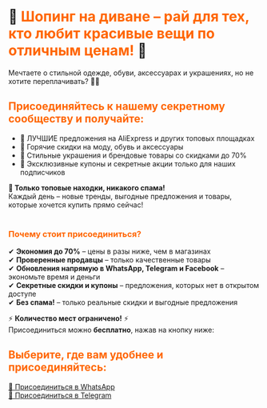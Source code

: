 <p>&nbsp;</p>
<div class="container">
<h1>🌸 <span style="color: #ff6600;">Шопинг на диване &ndash; рай для тех, кто любит красивые вещи по отличным ценам! </span>🌸</h1>
<p>Мечтаете о стильной одежде, обуви, аксессуарах и украшениях, но не хотите переплачивать? 💃✨</p>
<div class="section">
<h2 class="highlight-text"><span style="color: #ff6600;">Присоединяйтесь к нашему секретному сообществу и получайте:</span></h2>
<ul>
<li>💖 ЛУЧШИЕ предложения на AliExpress и других топовых площадках</li>
<li>👜 Горячие скидки на моду, обувь и аксессуары</li>
<li>💍 Стильные украшения и брендовые товары со скидками до 70%</li>
<li>🎁 Эксклюзивные купоны и секретные акции только для наших подписчиков</li>
</ul>
</div>
<p><strong class="highlight-text">👑 Только топовые находки, никакого спама!</strong><br />Каждый день &ndash; новые тренды, выгодные предложения и товары, которые хочется купить прямо сейчас!<br /><br /></p>
<h3 class="" data-start="594" data-end="632"><span style="color: #ff6600;"><strong data-start="598" data-end="630">Почему стоит присоединиться?</strong></span></h3>
<p class="" data-start="633" data-end="984">✔ <strong data-start="635" data-end="654">Экономия до 70%</strong> &ndash; цены в разы ниже, чем в магазинах<br data-start="690" data-end="693" />✔ <strong data-start="695" data-end="719">Проверенные продавцы</strong> &ndash; только качественные товары<br data-start="748" data-end="751" />✔ <strong data-start="753" data-end="808">Обновления напрямую в WhatsApp, Telegram и Facebook</strong> &ndash; экономьте время и деньги<br data-start="835" data-end="838" />✔ <strong data-start="840" data-end="869">Секретные скидки и купоны</strong> &ndash; предложения, которых нет в открытом доступе<br data-start="915" data-end="918" data-is-only-node="" />✔ <strong data-start="920" data-end="934">Без спама!</strong> &ndash; только реальные скидки и выгодные предложения</p>
<p class="" data-start="986" data-end="1083">⚡ <strong data-start="988" data-end="1019">Количество мест ограничено!</strong> ⚡<br data-start="1021" data-end="1024" />Присоединиться можно <strong data-start="1045" data-end="1058">бесплатно</strong>, нажав на кнопку ниже:</p>
<div class="section">
<h2 class="highlight-text"><span style="color: #ff6600;">Выберите, где вам удобнее и присоединяйтесь:</span></h2>
<a class="button" href="https://chat.whatsapp.com/H6nKuh9CgXl2ilWj7Gb3gN" target="_blank">💌 Присоединиться в WhatsApp</a><br /><a class="button" href="https://t.me/gdecupit" target="_blank">💬 Присоединиться в Telegram</a></div>
</div>
